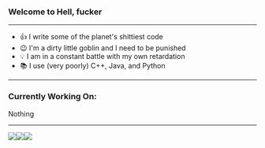 ### Welcome to Hell, fucker
***
- 👍 I write some of the planet's shittiest code 
- 😉 I'm a dirty little goblin and I need to be punished 
- 💡 I am in a constant battle with my own retardation 
- 📚 I use (very poorly) C++, Java, and Python 
***
### Currently Working On:
Nothing
***
<img src="https://img.shields.io/badge/-C++-00599C?logo=html5&logoColor=fff"><img src="https://img.shields.io/badge/-Java-007396?logo=html5&logoColor=fff"><img src="https://img.shields.io/badge/-Python-3776AB?logo=html5&logoColor=fff">

